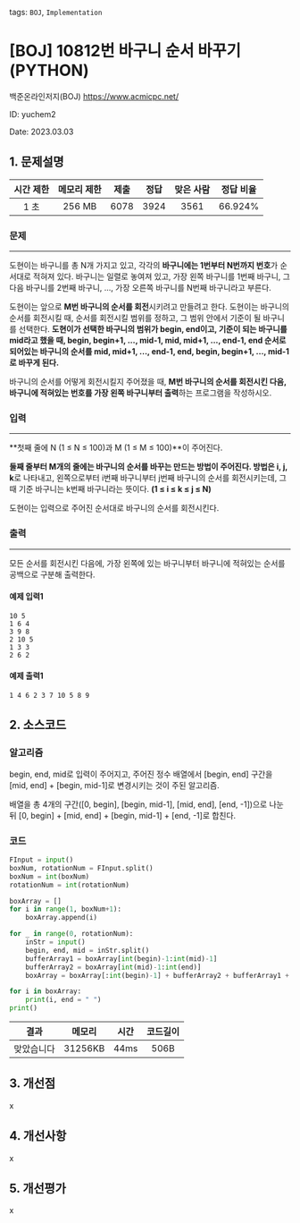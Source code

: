 tags: `BOJ`, `Implementation`
# [BOJ] 10812번 바구니 순서 바꾸기(PYTHON)
백준온라인저지(BOJ) https://www.acmicpc.net/

ID: yuchem2

Date: 2023.03.03

## 1. 문제설명
| 시간 제한 | 메모리 제한 | 제출  | 정답 | 맞은 사람 | 정답 비율 |
| :---: | :---: | :---: | :---: | :---: | :---: |
| 1 초      | 256 MB      | 6078 | 3924 | 3561 | 66.924% |

### 문제
---
도현이는 바구니를 총 N개 가지고 있고, 각각의 **바구니에는 1번부터 N번까지 번호**가 순서대로 적혀져 있다. 바구니는 일렬로 놓여져 있고, 가장 왼쪽 바구니를 1번째 바구니, 그 다음 바구니를 2번째 바구니, ..., 가장 오른쪽 바구니를 N번째 바구니라고 부른다. 

도현이는 앞으로 **M번 바구니의 순서를 회전**시키려고 만들려고 한다. 도현이는 바구니의 순서를 회전시킬 때, 순서를 회전시킬 범위를 정하고, 그 범위 안에서 기준이 될 바구니를 선택한다. **도현이가 선택한 바구니의 범위가 begin, end이고, 기준이 되는 바구니를 mid라고 했을 때, begin, begin+1, ..., mid-1, mid, mid+1, ..., end-1, end 순서로 되어있는 바구니의 순서를 mid, mid+1, ..., end-1, end, begin, begin+1, ..., mid-1로 바꾸게 된다.**

바구니의 순서를 어떻게 회전시킬지 주어졌을 때, **M번 바구니의 순서를 회전시킨 다음, 바구니에 적혀있는 번호를 가장 왼쪽 바구니부터 출력**하는 프로그램을 작성하시오.

### 입력
---
**첫째 줄에 N (1 ≤ N ≤ 100)과 M (1 ≤ M ≤ 100)**이 주어진다.

**둘째 줄부터 M개의 줄에는 바구니의 순서를 바꾸는 만드는 방법이 주어진다. 방법은 i, j, k**로 나타내고, 왼쪽으로부터 i번째 바구니부터 j번째 바구니의 순서를 회전시키는데, 그 때 기준 바구니는 k번째 바구니라는 뜻이다. **(1 ≤ i ≤ k ≤ j ≤ N)**

도현이는 입력으로 주어진 순서대로 바구니의 순서를 회전시킨다.

### 출력
---
모든 순서를 회전시킨 다음에, 가장 왼쪽에 있는 바구니부터 바구니에 적혀있는 순서를 공백으로 구분해 출력한다.
#### 예제 입력1
```
10 5
1 6 4
3 9 8
2 10 5
1 3 3
2 6 2
```
#### 예제 출력1
```
1 4 6 2 3 7 10 5 8 9
```

## 2. 소스코드

### 알고리즘
begin, end, mid로 입력이 주어지고, 주어진 정수 배열에서 [begin, end] 구간을 [mid, end] + [begin, mid-1]로 변경시키는 것이 주된 알고리즘. 

배열을 총 4개의 구간([0, begin], [begin, mid-1], [mid, end], [end, -1])으로 나눈 뒤 [0, begin] + [mid, end] + [begin, mid-1] + [end, -1]로 합친다. 

### 코드

```Python
FInput = input()
boxNum, rotationNum = FInput.split()
boxNum = int(boxNum)
rotationNum = int(rotationNum)

boxArray = []
for i in range(1, boxNum+1):
    boxArray.append(i)

for _ in range(0, rotationNum):
    inStr = input()
    begin, end, mid = inStr.split()
    bufferArray1 = boxArray[int(begin)-1:int(mid)-1]
    bufferArray2 = boxArray[int(mid)-1:int(end)]
    boxArray = boxArray[:int(begin)-1] + bufferArray2 + bufferArray1 + boxArray[int(end):]

for i in boxArray:
    print(i, end = " ")
print()
```

| 결과 | 메모리 | 시간 | 코드길이 |
|:---:|:-----: | :---: | :----: |
| 맞았습니다 | 31256KB | 44ms | 506B |
## 3. 개선점
x 
## 4. 개선사항
x
## 5. 개선평가
x
